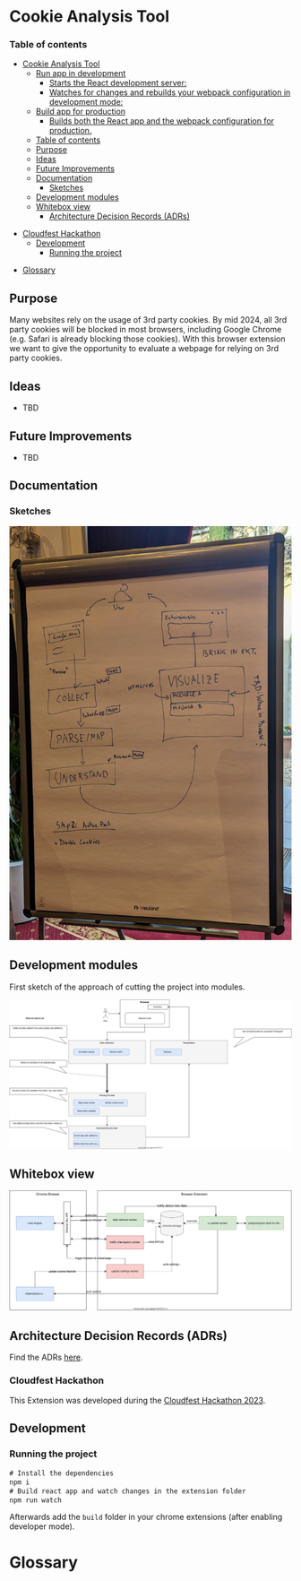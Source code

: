 # Cookie Analysis Tool

### Table of contents

<!--ts-->

- [Cookie Analysis Tool](#cookie-analysis-tool)
  - [Run app in development](#run-app-in-development)
    - [Starts the React development server:](#starts-the-react-development-server)
    - [Watches for changes and rebuilds your webpack configuration in development mode:](#watches-for-changes-and-rebuilds-your-webpack-configuration-in-development-mode)
  - [Build app for production](#build-app-for-production)
    - [Builds both the React app and the webpack configuration for production.](#builds-both-the-react-app-and-the-webpack-configuration-for-production)
  - [Table of contents](#table-of-contents)
  - [Purpose](#purpose)
  - [Ideas](#ideas)
  - [Future Improvements](#future-improvements)
  - [Documentation](#documentation)
    - [Sketches](#sketches)
  - [Development modules](#development-modules)
  - [Whitebox view](#whitebox-view)
    - [Architecture Decision Records (ADRs)](#architecture-decision-records-adrs)
* [Cloudfest Hackathon](#cloudfest-hackathon)
  - [Development](#development)
    - [Running the project](#running-the-project)
- [Glossary](#glossary)
<!--te-->

## Purpose

Many websites rely on the usage of 3rd party cookies. By mid 2024, all 3rd party cookies will be blocked in most browsers, including Google Chrome (e.g. Safari is already blocking those cookies).
With this browser extension we want to give the opportunity to evaluate a webpage for relying on 3rd party cookies.

## Ideas

- TBD

## Future Improvements

- TBD

## Documentation

### Sketches

![Sketch](docs/images/workflow_drawing.jpg)

## Development modules

First sketch of the approach of cutting the project into modules.

![Modules](docs/architecture/charts/modules.svg)

## Whitebox view

![Whitebox](docs/architecture/charts/whitebox_view.svg)

## Architecture Decision Records (ADRs)

Find the ADRs [here](docs/architecture/ADRs.md).

### Cloudfest Hackathon

This Extension was developed during the [Cloudfest Hackathon 2023](https://www.cloudfest.com/hackathon).

## Development

### Running the project

```shell
# Install the dependencies 
npm i
# Build react app and watch changes in the extension folder
npm run watch
```

Afterwards add the `build` folder in your chrome extensions (after enabling developer mode).

# Glossary

